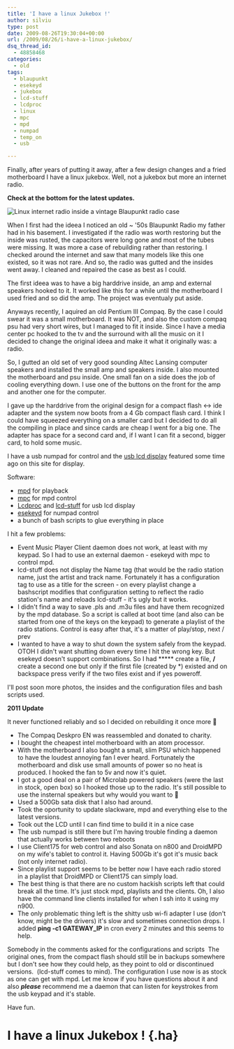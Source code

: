 ```yaml
---
title: 'I have a linux Jukebox !'
author: silviu
type: post
date: 2009-08-26T19:30:04+00:00
url: /2009/08/26/i-have-a-linux-jukebox/
dsq_thread_id:
  - 48858468
categories:
  - old
tags:
  - blaupunkt
  - esekeyd
  - jukebox
  - lcd-stuff
  - lcdproc
  - linux
  - mpc
  - mpd
  - numpad
  - temp_on
  - usb

---
```

Finally, after years of putting it away, after a few design changes and a fried motherboard I have a linux jukebox. Well, not a jukebox but more an internet radio.

**Check at the bottom for the latest updates.**

![Linux internet radio inside a vintage Blaupunkt radio case](/blog/images/2009/IMG_9095_i.jpg)

When I first had the ideea I noticed an old ~ '50s Blaupunkt Radio my father had in his basement. I investigated if the radio was worth restoring but the inside was rusted, the capacitors were long gone and most of the tubes were missing. It was more a case of rebuilding rather than restoring. I checked around the internet and saw that many models like this one existed, so it was not rare. And so, the radio was gutted and the insides went away. I cleaned and repaired the case as best as I could.

The first ideea was to have a big harddrive inside, an amp and external speakers hooked to it. It worked like this for a while until the motherboard I used fried and so did the amp. The project was eventualy put aside.

Anyways recently, I aquired an old Pentium III Compaq. By the case I could swear it was a small motherboard. It was NOT, and also the custom compaq psu had very short wires, but I managed to fit it inside. Since I have a media center pc hooked to the tv and the surround with all the music on it I decided to change the original ideea and make it what it originally was: a radio.

So, I gutted an old set of very good sounding Altec Lansing computer speakers and installed the small amp and speakers inside. I also mounted the motherboard and psu inside. One small fan on a side does the job of cooling everything down. I use one of the buttons on the front for the amp and another one for the computer.

I gave up the harddrive from the original design for a compact flash <-> ide adapter and the system now boots from a 4 Gb compact flash card. I think I could have squeezed everything on a smaller card but I decided to do all the compiling in place and since cards are cheap I went for a big one. The adapter has space for a second card and, if I want I can fit a second, bigger card, to hold some music.

I have a usb numpad for control and the [usb lcd display][2] featured some time ago on this site for display.

Software:

  * [mpd](http://mpd.wikia.com/wiki/Music_Player_Daemon_Wiki) for playback
  * [mpc](http://mpd.wikia.com/wiki/Client:Mpc) for mpd control
  * [Lcdproc](http://lcdproc.omnipotent.net/) and [lcd-stuff][3] for usb lcd display
  * [esekeyd](http://www.burghardt.pl/tag/keyboard/) for numpad control
  * a bunch of bash scripts to glue everything in place

I hit a few problems:

  * Event Music Player Client daemon does not work, at least with my keypad. So I had to use an external daemon - esekeyd with mpc to control mpd.
  * lcd-stuff does not display the Name tag (that would be the radio station name, just the artist and track name. Fortunately it has a configuration tag to use as a title for the screen - on every playlist change a bashscript modifies that configuration setting to reflect the radio station's name and reloads lcd-stuff - it's ugly but it works.
  * I didn't find a way to save .pls and .m3u files and have them recognized by the mpd database. So a script is called at boot time (and also can be started from one of the keys on the keypad) to generate a playlist of the radio stations. Control is easy after that, it's a matter of play/stop, next / prev
  * I wanted to have a way to shut down the system safely from the keypad. OTOH I didn't want shutting down every time I hit the wrong key. But esekeyd doesn't support combinations. So I had ***** create a file, **/** create a second one but only if the first file (created by *) existed and on backspace press verify if the two files exist and if yes poweroff.

I'll post soon more photos, the insides and the configuration files and bash scripts used.

**2011 Update**

It never functioned reliably and so I decided on rebuilding it once more 🙂

  * The Compaq Deskpro EN was reassembled and donated to charity.
  * I bought the cheapest intel motherboard with an atom processor.
  * With the motherboard I also bought a small, slim PSU which happened to have the loudest annoying fan I ever heard. Fortunately the motherboard and disk use small amounts of power so no heat is produced. I hooked the fan to 5v and now it's quiet.
  * I got a good deal on a pair of Microlab powered speakers (were the last in stock, open box) so I hooked those up to the radio. It's still possible to use the insternal speakers but why would you want to 🙂
  * Used a 500Gb sata disk that I also had around.
  * Took the oportunity to update slackware, mpd and everything else to the latest versions.
  * Took out the LCD until I can find time to build it in a nice case
  * The usb numpad is still there but I'm having trouble finding a daemon that actually works between two reboots
  * I use Client175 for web control and also Sonata on n800 and DroidMPD on my wife's tablet to control it. Having 500Gb it's got it's music back (not only internet radio).
  * Since playlist support seems to be better now I have each radio stored in a playlist that DroidMPD or Client175 can simply load.
  * The best thing is that there are no custom hackish scripts left that could break all the time. It's just stock mpd, playlists and the clients. Oh, I also have the command line clients installed for when I ssh into it using my n900.
  * The only problematic thing left is the shitty usb wi-fi adapter I use (don't know, might be the drivers) it's slow and sometimes connection drops. I added **ping -c1 GATEWAY_IP** in cron every 2 minutes and this seems to help.

Somebody in the comments asked for the configurations and scripts  The original ones, from the compact flash should still be in backups somewhere but I don't see how they could help, as they point to old or discontinued versions.  (lcd-stuff comes to mind). The configuration I use now is as stock as one can get with mpd. Let me know if you have questions about it and also **_please_** recommend me a daemon that can listen for keystrokes from the usb keypad and it's stable.

Have fun.

#  <span id=":4g" class="hP">I have a linux Jukebox !</span> {.ha}

 [1]: http://blog.silviuvulcan.ro/wp-content/uploads/sites/2/2009/08/IMG_9095_i.jpg
 [2]: http://www.sgvulcan.com/4x20-lcd-screen-with-usb-interface/
 [3]: http://lcd-stuff.berlios.de/